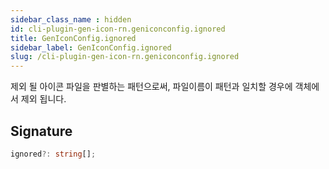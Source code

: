 ```yaml
---
sidebar_class_name : hidden
id: cli-plugin-gen-icon-rn.geniconconfig.ignored
title: GenIconConfig.ignored
sidebar_label: GenIconConfig.ignored
slug: /cli-plugin-gen-icon-rn.geniconconfig.ignored
---
```






제외 될 아이콘 파일을 판별하는 패턴으로써, 파일이름이 패턴과 일치할 경우에 객체에서 제외 됩니다.

## Signature

```typescript
ignored?: string[];
```
